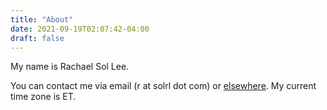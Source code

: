 ```yaml
---
title: "About"
date: 2021-09-19T02:07:42-04:00
draft: false
---
```


My name is Rachael Sol Lee.

You can contact me via email (r at solrl dot com) or [elsewhere](https://www.linkedin.com/in/rachaelslee/). My current time zone is ET.
